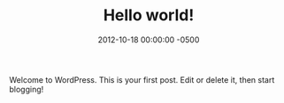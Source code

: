 ﻿---
layout: post
title:  Hello world!
date:   2012-10-18 00:00:00 -0500
categories: IT
---






Welcome to WordPress. This is your first post. Edit or delete it, then start blogging!



